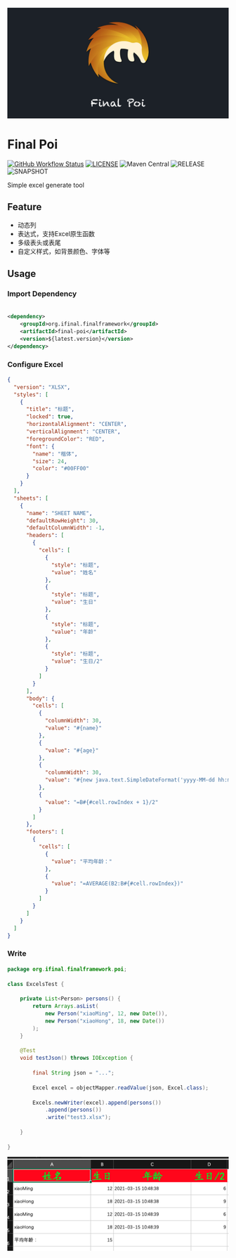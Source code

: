![Final Poi](LOGO.png)

# Final Poi

[![GitHub Workflow Status](https://img.shields.io/github/workflow/status/final-projects/final-poi/ci)](https://github.com/final-projects/final-poi/actions?query=workflow%3Aci)
[![LICENSE](https://img.shields.io/github/license/final-projects/final-poi)](http://www.apache.org/licenses/LICENSE-2.0.html)
![Maven Central](https://img.shields.io/maven-central/v/org.ifinal.finalframework/final-poi?label=maven)
![RELEASE](https://img.shields.io/nexus/r/org.ifinal.finalframework/final-poi?label=realease&server=https%3A%2F%2Foss.sonatype.org%2F)
![SNAPSHOT](https://img.shields.io/nexus/s/org.ifinal.finalframework/final-poi?label=snapshot&server=https%3A%2F%2Foss.sonatype.org%2F)

Simple excel generate tool

## Feature

* 动态列
* 表达式，支持Excel原生函数
* 多级表头或表尾
* 自定义样式，如背景颜色、字体等

## Usage

### Import Dependency

```xml

<dependency>
    <groupId>org.ifinal.finalframework</groupId>
    <artifactId>final-poi</artifactId>
    <version>${latest.version}</version>
</dependency>
```

### Configure Excel

```json
{
  "version": "XLSX",
  "styles": [
    {
      "title": "标题",
      "locked": true,
      "horizontalAlignment": "CENTER",
      "verticalAlignment": "CENTER",
      "foregroundColor": "RED",
      "font": {
        "name": "楷体",
        "size": 24,
        "color": "#00FF00"
      }
    }
  ],
  "sheets": [
    {
      "name": "SHEET NAME",
      "defaultRowHeight": 30,
      "defaultColumnWidth": -1,
      "headers": [
        {
          "cells": [
            {
              "style": "标题",
              "value": "姓名"
            },
            {
              "style": "标题",
              "value": "生日"
            },
            {
              "style": "标题",
              "value": "年龄"
            },
            {
              "style": "标题",
              "value": "生日/2"
            }
          ]
        }
      ],
      "body": {
        "cells": [
          {
            "columnWidth": 30,
            "value": "#{name}"
          },
          {
            "value": "#{age}"
          },
          {
            "columnWidth": 30,
            "value": "#{new java.text.SimpleDateFormat('yyyy-MM-dd hh:mm:ss').format(birthday)}"
          },
          {
            "value": "=B#{#cell.rowIndex + 1}/2"
          }
        ]
      },
      "footers": [
        {
          "cells": [
            {
              "value": "平均年龄："
            },
            {
              "value": "=AVERAGE(B2:B#{#cell.rowIndex})"
            }
          ]
        }
      ]
    }
  ]
}
```

### Write

```java
package org.ifinal.finalframework.poi;

class ExcelsTest {

    private List<Person> persons() {
        return Arrays.asList(
            new Person("xiaoMing", 12, new Date()),
            new Person("xiaoHong", 18, new Date())
        );
    }

    @Test
    void testJson() throws IOException {

        final String json = "...";

        Excel excel = objectMapper.readValue(json, Excel.class);

        Excels.newWriter(excel).append(persons())
            .append(persons())
            .write("test3.xlsx");

    }

}
```

![excel generate](static/images/excel.generate.png)
